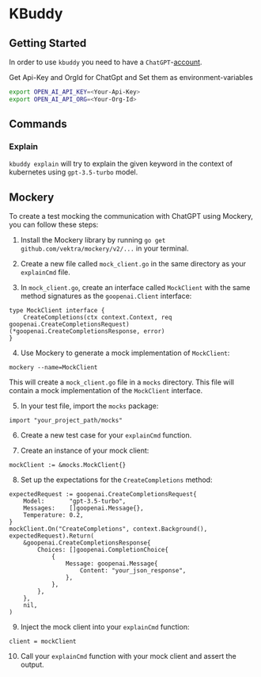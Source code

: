 # KBuddy
## Getting Started
In order to use `kbuddy` you need to have a `ChatGPT`-[account](https://chat.openai.com/auth/login).

Get Api-Key and OrgId for ChatGpt and Set them as environment-variables

```bash
export OPEN_AI_API_KEY=<Your-Api-Key>
export OPEN_AI_API_ORG=<Your-Org-Id>
```

## Commands
### Explain
`kbuddy explain` will try to explain the given keyword in the context of kubernetes using `gpt-3.5-turbo` model.


## Mockery
To create a test mocking the communication with ChatGPT using Mockery, you can follow these steps:

1. Install the Mockery library by running `go get github.com/vektra/mockery/v2/...` in your terminal.

2. Create a new file called `mock_client.go` in the same directory as your `explainCmd` file.

3. In `mock_client.go`, create an interface called `MockClient` with the same method signatures as the `goopenai.Client` interface:

```
type MockClient interface {
    CreateCompletions(ctx context.Context, req goopenai.CreateCompletionsRequest) (*goopenai.CreateCompletionsResponse, error)
}
```

4. Use Mockery to generate a mock implementation of `MockClient`:

```
mockery --name=MockClient
```

This will create a `mock_client.go` file in a `mocks` directory. This file will contain a mock implementation of the `MockClient` interface.

5. In your test file, import the `mocks` package:

```
import "your_project_path/mocks"
```

6. Create a new test case for your `explainCmd` function.

7. Create an instance of your mock client:

```
mockClient := &mocks.MockClient{}
```

8. Set up the expectations for the `CreateCompletions` method:

```
expectedRequest := goopenai.CreateCompletionsRequest{
    Model:       "gpt-3.5-turbo",
    Messages:    []goopenai.Message{},
    Temperature: 0.2,
}
mockClient.On("CreateCompletions", context.Background(), expectedRequest).Return(
    &goopenai.CreateCompletionsResponse{
        Choices: []goopenai.CompletionChoice{
            {
                Message: goopenai.Message{
                    Content: "your_json_response",
                },
            },
        },
    },
    nil,
)
```

9. Inject the mock client into your `explainCmd` function:

```
client = mockClient
```

10. Call your `explainCmd` function with your mock client and assert the output.